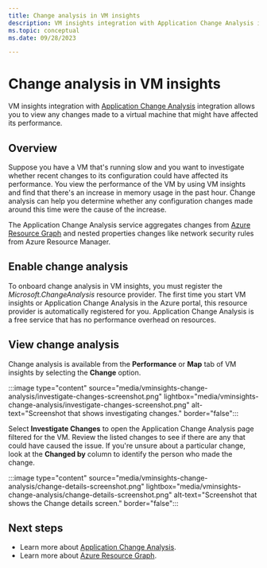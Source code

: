 ```yaml
---
title: Change analysis in VM insights
description: VM insights integration with Application Change Analysis integration allows you to view any changes made to a virtual machine that might have affected it performance.
ms.topic: conceptual
ms.date: 09/28/2023

---
```


# Change analysis in VM insights
VM insights integration with [Application Change Analysis](../app/change-analysis.md) integration allows you to view any changes made to a virtual machine that might have affected its performance.

## Overview
Suppose you have a VM that's running slow and you want to investigate whether recent changes to its configuration could have affected its performance. You view the performance of the VM by using VM insights and find that there's an increase in memory usage in the past hour. Change analysis can help you determine whether any configuration changes made around this time were the cause of the increase.

The Application Change Analysis service aggregates changes from [Azure Resource Graph](/azure/governance/resource-graph/how-to/get-resource-changes) and nested properties changes like network security rules from Azure Resource Manager.

## Enable change analysis
To onboard change analysis in VM insights, you must register the *Microsoft.ChangeAnalysis* resource provider. The first time you start VM insights or Application Change Analysis in the Azure portal, this resource provider is automatically registered for you. Application Change Analysis is a free service that has no performance overhead on resources.

## View change analysis
Change analysis is available from the **Performance** or **Map** tab of VM insights by selecting the **Change** option.
<!-- convertborder later -->
:::image type="content" source="media/vminsights-change-analysis/investigate-changes-screenshot.png" lightbox="media/vminsights-change-analysis/investigate-changes-screenshot.png" alt-text="Screenshot that shows investigating changes." border="false":::

Select **Investigate Changes** to open the Application Change Analysis page filtered for the VM. Review the listed changes to see if there are any that could have caused the issue. If you're unsure about a particular change, look at the **Changed by** column to identify the person who made the change.
<!-- convertborder later -->
:::image type="content" source="media/vminsights-change-analysis/change-details-screenshot.png" lightbox="media/vminsights-change-analysis/change-details-screenshot.png" alt-text="Screenshot that shows the Change details screen." border="false":::

## Next steps
- Learn more about [Application Change Analysis](../app/change-analysis.md).
- Learn more about [Azure Resource Graph](/azure/governance/resource-graph/how-to/get-resource-changes).

